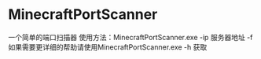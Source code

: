 # MinecraftPortScanner

一个简单的端口扫描器
使用方法：MinecraftPortScanner.exe -ip 服务器地址 -f
如果需要更详细的帮助请使用MinecraftPortScanner.exe -h 获取